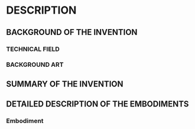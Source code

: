 # DESCRIPTION

## BACKGROUND OF THE INVENTION

### TECHNICAL FIELD

### BACKGROUND ART

## SUMMARY OF THE INVENTION

## DETAILED DESCRIPTION OF THE EMBODIMENTS

### Embodiment

